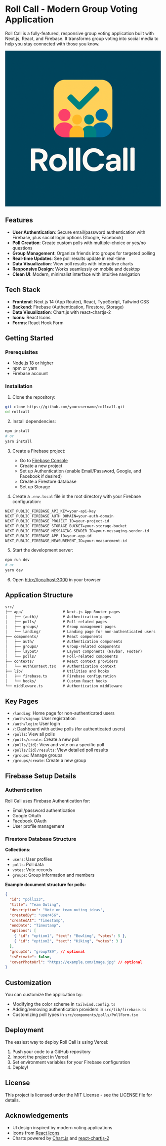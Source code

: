 # Roll Call - Modern Group Voting Application

Roll Call is a fully-featured, responsive group voting application built with Next.js, React, and Firebase. It transforms group voting into social media to help you stay connected with those you know.

![Roll Call Logo](public/rollcallimg.png)

## Features

- **User Authentication**: Secure email/password authentication with Firebase, plus social login options (Google, Facebook)
- **Poll Creation**: Create custom polls with multiple-choice or yes/no questions
- **Group Management**: Organize friends into groups for targeted polling
- **Real-time Updates**: See poll results update in real-time
- **Data Visualization**: View poll results with interactive charts
- **Responsive Design**: Works seamlessly on mobile and desktop
- **Clean UI**: Modern, minimalist interface with intuitive navigation

## Tech Stack

- **Frontend**: Next.js 14 (App Router), React, TypeScript, Tailwind CSS
- **Backend**: Firebase (Authentication, Firestore, Storage)
- **Data Visualization**: Chart.js with react-chartjs-2
- **Icons**: React Icons
- **Forms**: React Hook Form

## Getting Started

### Prerequisites

- Node.js 18 or higher
- npm or yarn
- Firebase account

### Installation

1. Clone the repository:
```bash
git clone https://github.com/yourusername/rollcall.git
cd rollcall
```

2. Install dependencies:
```bash
npm install
# or
yarn install
```

3. Create a Firebase project:
   - Go to [Firebase Console](https://console.firebase.google.com/)
   - Create a new project
   - Set up Authentication (enable Email/Password, Google, and Facebook if desired)
   - Create a Firestore database
   - Set up Storage

4. Create a `.env.local` file in the root directory with your Firebase configuration:
```
NEXT_PUBLIC_FIREBASE_API_KEY=your-api-key
NEXT_PUBLIC_FIREBASE_AUTH_DOMAIN=your-auth-domain
NEXT_PUBLIC_FIREBASE_PROJECT_ID=your-project-id
NEXT_PUBLIC_FIREBASE_STORAGE_BUCKET=your-storage-bucket
NEXT_PUBLIC_FIREBASE_MESSAGING_SENDER_ID=your-messaging-sender-id
NEXT_PUBLIC_FIREBASE_APP_ID=your-app-id
NEXT_PUBLIC_FIREBASE_MEASUREMENT_ID=your-measurement-id
```

5. Start the development server:
```bash
npm run dev
# or
yarn dev
```

6. Open [http://localhost:3000](http://localhost:3000) in your browser

## Application Structure

```
src/
├── app/                  # Next.js App Router pages
│   ├── (auth)/           # Authentication pages
│   ├── polls/            # Poll-related pages
│   ├── groups/           # Group management pages
│   └── landing/          # Landing page for non-authenticated users
├── components/           # React components
│   ├── auth/             # Authentication components
│   ├── groups/           # Group-related components
│   ├── layout/           # Layout components (Navbar, Footer)
│   └── polls/            # Poll-related components
├── contexts/             # React context providers
│   └── AuthContext.tsx   # Authentication context
├── lib/                  # Utilities and hooks
│   ├── firebase.ts       # Firebase configuration
│   └── hooks/            # Custom React hooks
└── middleware.ts         # Authentication middleware
```

## Key Pages

- `/landing`: Home page for non-authenticated users
- `/auth/signup`: User registration
- `/auth/login`: User login
- `/`: Dashboard with active polls (for authenticated users)
- `/polls`: View all polls
- `/polls/create`: Create a new poll
- `/polls/[id]`: View and vote on a specific poll
- `/polls/[id]/results`: View detailed poll results
- `/groups`: Manage groups
- `/groups/create`: Create a new group

## Firebase Setup Details

### Authentication

Roll Call uses Firebase Authentication for:
- Email/password authentication
- Google OAuth
- Facebook OAuth
- User profile management

### Firestore Database Structure

**Collections:**
- `users`: User profiles
- `polls`: Poll data
- `votes`: Vote records
- `groups`: Group information and members

**Example document structure for polls:**
```json
{
  "id": "poll123",
  "title": "Team Outing",
  "description": "Vote on team outing ideas",
  "createdBy": "user456",
  "createdAt": "Timestamp",
  "endDate": "Timestamp",
  "options": [
    { "id": "option1", "text": "Bowling", "votes": 5 },
    { "id": "option2", "text": "Hiking", "votes": 3 }
  ],
  "groupId": "group789", // optional
  "isPrivate": false,
  "coverPhotoUrl": "https://example.com/image.jpg" // optional
}
```

## Customization

You can customize the application by:
- Modifying the color scheme in `tailwind.config.ts`
- Adding/removing authentication providers in `src/lib/firebase.ts`
- Customizing poll types in `src/components/polls/PollForm.tsx`

## Deployment

The easiest way to deploy Roll Call is using Vercel:

1. Push your code to a GitHub repository
2. Import the project in Vercel
3. Set environment variables for your Firebase configuration
4. Deploy!

## License

This project is licensed under the MIT License - see the LICENSE file for details.

## Acknowledgements

- UI design inspired by modern voting applications
- Icons from [React Icons](https://react-icons.github.io/react-icons/)
- Charts powered by [Chart.js](https://www.chartjs.org/) and [react-chartjs-2](https://react-chartjs-2.js.org/)
